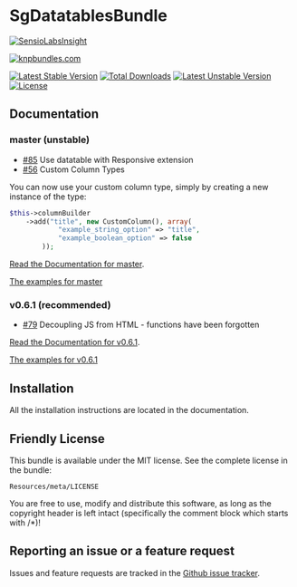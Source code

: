 # SgDatatablesBundle

[![SensioLabsInsight](https://insight.sensiolabs.com/projects/61803d08-17ab-4a69-ad13-6ec448762332/big.png)](https://insight.sensiolabs.com/projects/61803d08-17ab-4a69-ad13-6ec448762332)

[![knpbundles.com](http://knpbundles.com/stwe/DatatablesBundle/badge)](http://knpbundles.com/stwe/DatatablesBundle)

[![Latest Stable Version](https://poser.pugx.org/sg/datatablesbundle/v/stable.svg)](https://packagist.org/packages/sg/datatablesbundle) [![Total Downloads](https://poser.pugx.org/sg/datatablesbundle/downloads.svg)](https://packagist.org/packages/sg/datatablesbundle) [![Latest Unstable Version](https://poser.pugx.org/sg/datatablesbundle/v/unstable.svg)](https://packagist.org/packages/sg/datatablesbundle) [![License](https://poser.pugx.org/sg/datatablesbundle/license.svg)](https://packagist.org/packages/sg/datatablesbundle)

## Documentation

### master (unstable)

- [#85](https://github.com/stwe/DatatablesBundle/issues/85) Use datatable with Responsive extension
- [#56](https://github.com/stwe/DatatablesBundle/issues/56) Custom Column Types

You can now use your custom column type, simply by creating a new instance of the type:

``` php
$this->columnBuilder
    ->add("title", new CustomColumn(), array(
            "example_string_option" => "title",
            "example_boolean_option" => false
        ));
```

[Read the Documentation for master](https://github.com/stwe/DatatablesBundle/blob/master/Resources/doc/index.md).

[The examples for master](https://github.com/stwe/DatatablesBundle/blob/master/Resources/doc/example.md)

### v0.6.1 (recommended)

- [#79](https://github.com/stwe/DatatablesBundle/issues/79) Decoupling JS from HTML - functions have been forgotten

[Read the Documentation for v0.6.1](https://github.com/stwe/DatatablesBundle/blob/v0.6.1/Resources/doc/index.md).

[The examples for v0.6.1](https://github.com/stwe/DatatablesBundle/blob/v0.6.1/Resources/doc/example.md)

## Installation

All the installation instructions are located in the documentation.

## Friendly License

This bundle is available under the MIT license. See the complete license in the bundle:

    Resources/meta/LICENSE

You are free to use, modify and distribute this software, as long as the copyright header is left intact (specifically the comment block which starts with /*)!

## Reporting an issue or a feature request

Issues and feature requests are tracked in the [Github issue tracker](https://github.com/stwe/DatatablesBundle/issues).
